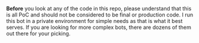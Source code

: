 **Before** you look at any of the code in this repo, please understand that this is all PoC and should not be considered to be final or production code. I run this bot in a private environment for simple needs as that is what it best serves. If you are looking for more complex bots, there are dozens of them out there for your picking.
